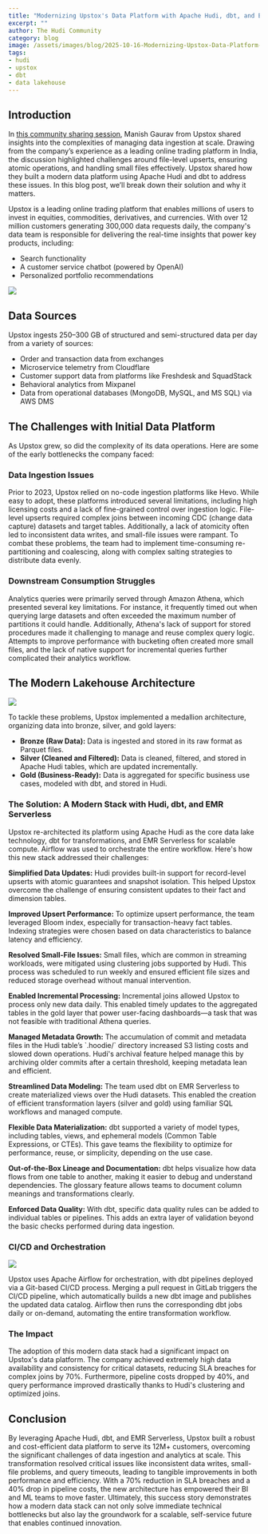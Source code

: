 ```yaml
---
title: "Modernizing Upstox's Data Platform with Apache Hudi, dbt, and EMR Serverless"
excerpt: ""
author: The Hudi Community
category: blog
image: /assets/images/blog/2025-10-16-Modernizing-Upstox-Data-Platform-with-Apache-Hudi-DBT-and-EMR-Serverless/fig1.png
tags:
- hudi
- upstox
- dbt
- data lakehouse
---
```


## Introduction

In [this community sharing session](https://www.youtube.com/watch?v=dAM2zOvnPmw), Manish Gaurav from Upstox shared insights into the complexities of managing data ingestion at scale. Drawing from the company’s experience as a leading online trading platform in India, the discussion highlighted challenges around file-level upserts, ensuring atomic operations, and handling small files effectively. Upstox shared how they built a modern data platform using Apache Hudi and dbt to address these issues. In this blog post, we’ll break down their solution and why it matters.

Upstox is a leading online trading platform that enables millions of users to invest in equities, commodities, derivatives, and currencies. With over 12 million customers generating 300,000 data requests daily, the company's data team is responsible for delivering the real-time insights that power key products, including:

* Search functionality  
* A customer service chatbot (powered by OpenAI)  
* Personalized portfolio recommendations

![](/assets/images/blog/2025-10-16-Modernizing-Upstox-Data-Platform-with-Apache-Hudi-DBT-and-EMR-Serverless/fig1.png)

## Data Sources

Upstox ingests 250–300 GB of structured and semi-structured data per day from a variety of sources:

* Order and transaction data from exchanges  
* Microservice telemetry from Cloudflare  
* Customer support data from platforms like Freshdesk and SquadStack  
* Behavioral analytics from Mixpanel  
* Data from operational databases (MongoDB, MySQL, and MS SQL) via AWS DMS

## The Challenges with Initial Data Platform

As Upstox grew, so did the complexity of its data operations. Here are some of the early bottlenecks the company faced:

### Data Ingestion Issues

Prior to 2023, Upstox relied on no-code ingestion platforms like Hevo. While easy to adopt, these platforms introduced several limitations, including high licensing costs and a lack of fine-grained control over ingestion logic. File-level upserts required complex joins between incoming CDC (change data capture) datasets and target tables. Additionally, a lack of atomicity often led to inconsistent data writes, and small-file issues were rampant. To combat these problems, the team had to implement time-consuming re-partitioning and coalescing, along with complex salting strategies to distribute data evenly.

### Downstream Consumption Struggles

Analytics queries were primarily served through Amazon Athena, which presented several key limitations. For instance, it frequently timed out when querying large datasets and often exceeded the maximum number of partitions it could handle. Additionally, Athena's lack of support for stored procedures made it challenging to manage and reuse complex query logic. Attempts to improve performance with bucketing often created more small files, and the lack of native support for incremental queries further complicated their analytics workflow.

## The Modern Lakehouse Architecture

![](/assets/images/blog/2025-10-16-Modernizing-Upstox-Data-Platform-with-Apache-Hudi-DBT-and-EMR-Serverless/fig2.png)

To tackle these problems, Upstox implemented a medallion architecture, organizing data into bronze, silver, and gold layers:

* **Bronze (Raw Data):** Data is ingested and stored in its raw format as Parquet files.  
* **Silver (Cleaned and Filtered):** Data is cleaned, filtered, and stored in Apache Hudi tables, which are updated incrementally.  
* **Gold (Business-Ready):** Data is aggregated for specific business use cases, modeled with dbt, and stored in Hudi.

### The Solution: A Modern Stack with Hudi, dbt, and EMR Serverless

Upstox re-architected its platform using Apache Hudi as the core data lake technology, dbt for transformations, and EMR Serverless for scalable compute. Airflow was used to orchestrate the entire workflow. Here's how this new stack addressed their challenges:

**Simplified Data Updates:** Hudi provides built-in support for record-level upserts with atomic guarantees and snapshot isolation. This helped Upstox overcome the challenge of ensuring consistent updates to their fact and dimension tables.

**Improved Upsert Performance:** To optimize upsert performance, the team leveraged Bloom index, especially for transaction-heavy fact tables. Indexing strategies were chosen based on data characteristics to balance latency and efficiency.

**Resolved Small-File Issues:** Small files, which are common in streaming workloads, were mitigated using clustering jobs supported by Hudi. This process was scheduled to run weekly and ensured efficient file sizes and reduced storage overhead without manual intervention.

**Enabled Incremental Processing:** Incremental joins allowed Upstox to process only new data daily. This enabled timely updates to the aggregated tables in the gold layer that power user-facing dashboards—a task that was not feasible with traditional Athena queries.

**Managed Metadata Growth:** The accumulation of commit and metadata files in the Hudi table’s \`.hoodie/\` directory increased S3 listing costs and slowed down operations. Hudi's archival feature helped manage this by archiving older commits after a certain threshold, keeping metadata lean and efficient.

**Streamlined Data Modeling:** The team used dbt on EMR Serverless to create materialized views over the Hudi datasets. This enabled the creation of efficient transformation layers (silver and gold) using familiar SQL workflows and managed compute.

**Flexible Data Materialization:** dbt supported a variety of model types, including tables, views, and ephemeral models (Common Table Expressions, or CTEs). This gave teams the flexibility to optimize for performance, reuse, or simplicity, depending on the use case.

**Out-of-the-Box Lineage and Documentation:** dbt helps visualize how data flows from one table to another, making it easier to debug and understand dependencies. The glossary feature allows teams to document column meanings and transformations clearly.

**Enforced Data Quality:** With dbt, specific data quality rules can be added to individual tables or pipelines. This adds an extra layer of validation beyond the basic checks performed during data ingestion.

### CI/CD and Orchestration

![](/assets/images/blog/2025-10-16-Modernizing-Upstox-Data-Platform-with-Apache-Hudi-DBT-and-EMR-Serverless/fig3.png)


Upstox uses Apache Airflow for orchestration, with dbt pipelines deployed via a Git-based CI/CD process. Merging a pull request in GitLab triggers the CI/CD pipeline, which automatically builds a new dbt image and publishes the updated data catalog. Airflow then runs the corresponding dbt jobs daily or on-demand, automating the entire transformation workflow.

### The Impact

The adoption of this modern data stack had a significant impact on Upstox's data platform. The company achieved extremely high data availability and consistency for critical datasets, reducing SLA breaches for complex joins by 70%. Furthermore, pipeline costs dropped by 40%, and query performance improved drastically thanks to Hudi's clustering and optimized joins.

## Conclusion

By leveraging Apache Hudi, dbt, and EMR Serverless, Upstox built a robust and cost-efficient data platform to serve its 12M+ customers, overcoming the significant challenges of data ingestion and analytics at scale. This transformation resolved critical issues like inconsistent data writes, small-file problems, and query timeouts, leading to tangible improvements in both performance and efficiency. With a 70% reduction in SLA breaches and a 40% drop in pipeline costs, the new architecture has empowered their BI and ML teams to move faster. Ultimately, this success story demonstrates how a modern data stack can not only solve immediate technical bottlenecks but also lay the groundwork for a scalable, self-service future that enables continued innovation.
